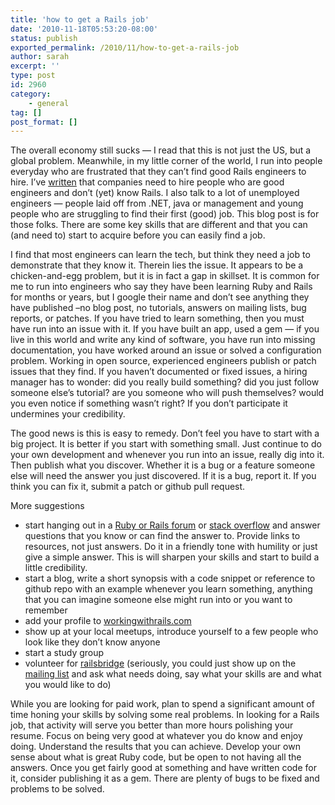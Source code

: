```yaml
---
title: 'how to get a Rails job'
date: '2010-11-18T05:53:20-08:00'
status: publish
exported_permalink: /2010/11/how-to-get-a-rails-job
author: sarah
excerpt: ''
type: post
id: 2960
category:
    - general
tag: []
post_format: []
---
```

The overall economy still sucks — I read that this is not just the US, but a global problem. Meanwhile, in my little corner of the world, I run into people everyday who are frustrated that they can’t find good Rails engineers to hire. I’ve [written](http://blazingcloud.net/2010/02/13/insourcing/) that companies need to hire people who are good engineers and don’t (yet) know Rails. I also talk to a lot of unemployed engineers — people laid off from .NET, java or management and young people who are struggling to find their first (good) job. This blog post is for those folks. There are some key skills that are different and that you can (and need to) start to acquire before you can easily find a job.

I find that most engineers can learn the tech, but think they need a job to demonstrate that they know it. Therein lies the issue. It appears to be a chicken-and-egg problem, but it is in fact a gap in skillset. It is common for me to run into engineers who say they have been learning Ruby and Rails for months or years, but I google their name and don’t see anything they have published –no blog post, no tutorials, answers on mailing lists, bug reports, or patches. If you have tried to learn something, then you must have run into an issue with it. If you have built an app, used a gem — if you live in this world and write any kind of software, you have run into missing documentation, you have worked around an issue or solved a configuration problem. Working in open source, experienced engineers publish or patch issues that they find. If you haven’t documented or fixed issues, a hiring manager has to wonder: did you really build something? did you just follow someone else’s tutorial? are you someone who will push themselves? would you even notice if something wasn’t right? If you don’t participate it undermines your credibility.

The good news is this is easy to remedy. Don’t feel you have to start with a big project. It is better if you start with something small. Just continue to do your own development and whenever you run into an issue, really dig into it. Then publish what you discover. Whether it is a bug or a feature someone else will need the answer you just discovered. If it is a bug, report it. If you think you can fix it, submit a patch or github pull request.

More suggestions

- start hanging out in a [Ruby or Rails forum](http://www.ruby-forum.com/) or [stack overflow](http://stackoverflow.com/) and answer questions that you know or can find the answer to. Provide links to resources, not just answers. Do it in a friendly tone with humility or just give a simple answer. This is will sharpen your skills and start to build a little credibility.
- start a blog, write a short synopsis with a code snippet or reference to github repo with an example whenever you learn something, anything that you can imagine someone else might run into or you want to remember
- add your profile to [workingwithrails.com](http://workingwithrails.com/)
- show up at your local meetups, introduce yourself to a few people who look like they don’t know anyone
- start a study group
- volunteer for [railsbridge](http://railsbridge.org/) (seriously, you could just show up on the [mailing list](http://groups.google.com/group/railsbridge) and ask what needs doing, say what your skills are and what you would like to do)

While you are looking for paid work, plan to spend a significant amount of time honing your skills by solving some real problems. In looking for a Rails job, that activity will serve you better than more hours polishing your resume. Focus on being very good at whatever you do know and enjoy doing. Understand the results that you can achieve. Develop your own sense about what is great Ruby code, but be open to not having all the answers. Once you get fairly good at something and have written code for it, consider publishing it as a gem. There are plenty of bugs to be fixed and problems to be solved.